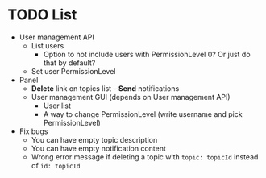 # TODO List

- User management API
	- List users
		- Option to not include users with PermissionLevel 0? Or just do that by default?
	- Set user PermissionLevel
- Panel
	- **Delete** link on topics list
	~~- **Send** notifications~~
	- User management GUI (depends on User management API)
		- User list
		- A way to change PermissionLevel (write username and pick PermissionLevel)
- Fix bugs
	- You can have empty topic description
	- You can have empty notification content
	- Wrong error message if deleting a topic with `topic: topicId` instead of `id: topicId`